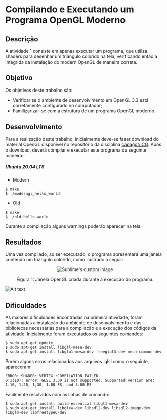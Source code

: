 # Compilando e Executando um Programa OpenGL Moderno

## Descrição
A atividade 1 consiste em apenas executar um programa, que utiliza shaders para desenhar um triângulo colorido na tela, verificando então a integrida da instalação do modern OpenGL de maneira correta.

## Objetivo
Os objetivos deste trabalho são:
-  Verificar se o ambiente de desenvolvimento em OpenGL 3.3 está corretamente configurado no computador;
-  Familizarizar-se com a estrutura de um programa OpenGL moderno.

## Desenvolvimento
Para a realização deste trabalho, inicialmente deve-se fazer download do material OpenGL disponível no repositório da disciplina [capagot/ICG](https://github.com/capagot/icg).
Após o download, deverá compilar e executar este programa da seguinte maneira:
##### Ubuntu 20.04 LTS

-  Modern
  ````
$ make
$ ./moderngl_hello_world 
  ````
-  Old
  ````
$ make
$ ./old_hello_world 
  ````
  Durante a compilação alguns warnings poderão aparecer na tela.
  
## Resultados
Uma vez compilado, ao ser executado, o programa apresentará uma janela contendo um triângulo colorido, como ilustrado a seguir:
  <p align="center">
    <img src="https://user-images.githubusercontent.com/54148100/94626457-846a3b00-0291-11eb-8ba8-579bbbb48592.jpg" alt="Sublime's custom image"/>
  </p>
  <p align="center">
    Figura 1: Janela OpenGL criada durante a execução do programa.
  </p>

![Alt text](https://user-images.githubusercontent.com/54148100/94623221-11a99180-028a-11eb-8274-3c2bf81e4bdd.gif)
  
## Dificuldades
As maiores dificuldades encontradas na primeira atividade, foram relacionadas a instalação do ambiente de desenvolvimento e das bibliotecas necessárias para a compilação e a execução dos códigos da atividade.
Inicialmente foram executados os seguintes comandos:
````
$ sudo apt-get update
$ sudo apt-get install libgll-mesa-dev
$ sudo apt-get install libglu1-mesa-dev freeglut3-dev mesa-common-dev
````
Porém alguns erros relacionados aos arquivos .glsl como o seguinte, apareceram:
````
ERROR::SHADER::VERTEX::COMPILATION_FAILED
0:1(10): error: GLSL 3.30 is not supported. Supported version are: 1.10, 1.20, 1,30, 1.00 ES, and 3.00 ES
````
Facilmente resolvidos com as linhas de comando:
````
$ sudo apt-get install build-essential libgl1-mesa-dev
$ sudo apt-get install libglew-dev libsdl2-dev libsdl2-image-dev libglm-dev libfreetype6-dev
````
